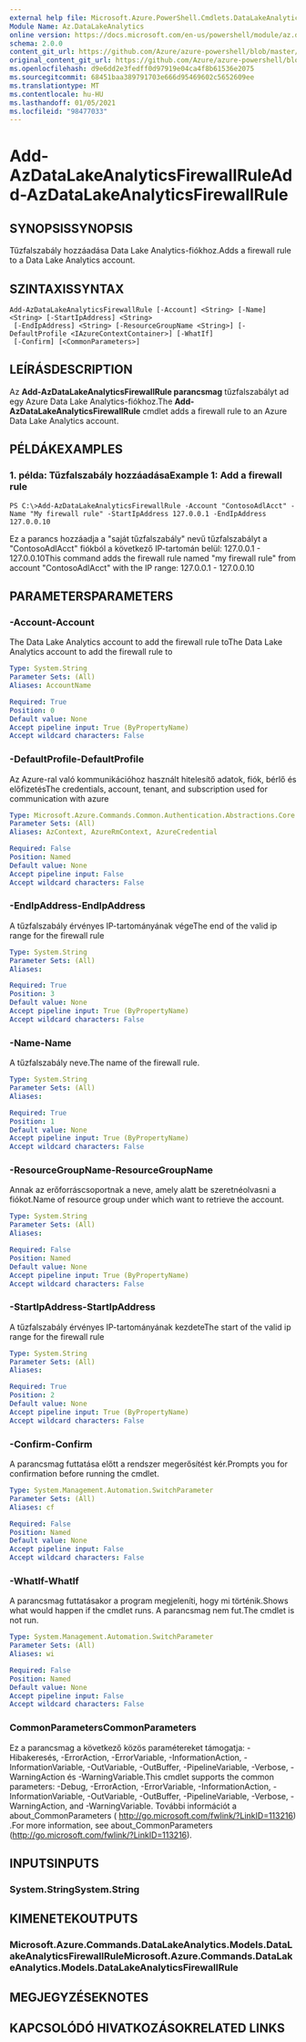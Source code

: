 ```yaml
---
external help file: Microsoft.Azure.PowerShell.Cmdlets.DataLakeAnalytics.dll-Help.xml
Module Name: Az.DataLakeAnalytics
online version: https://docs.microsoft.com/en-us/powershell/module/az.datalakeanalytics/add-azdatalakeanalyticsfirewallrule
schema: 2.0.0
content_git_url: https://github.com/Azure/azure-powershell/blob/master/src/DataLakeAnalytics/DataLakeAnalytics/help/Add-AzDataLakeAnalyticsFirewallRule.md
original_content_git_url: https://github.com/Azure/azure-powershell/blob/master/src/DataLakeAnalytics/DataLakeAnalytics/help/Add-AzDataLakeAnalyticsFirewallRule.md
ms.openlocfilehash: d9e6dd2e3fedff0d97919e04ca4f8b61536e2075
ms.sourcegitcommit: 68451baa389791703e666d95469602c5652609ee
ms.translationtype: MT
ms.contentlocale: hu-HU
ms.lasthandoff: 01/05/2021
ms.locfileid: "98477033"
---
```

# <span data-ttu-id="b44fc-101">Add-AzDataLakeAnalyticsFirewallRule</span><span class="sxs-lookup"><span data-stu-id="b44fc-101">Add-AzDataLakeAnalyticsFirewallRule</span></span>

## <span data-ttu-id="b44fc-102">SYNOPSIS</span><span class="sxs-lookup"><span data-stu-id="b44fc-102">SYNOPSIS</span></span>
<span data-ttu-id="b44fc-103">Tűzfalszabály hozzáadása Data Lake Analytics-fiókhoz.</span><span class="sxs-lookup"><span data-stu-id="b44fc-103">Adds a firewall rule to a Data Lake Analytics account.</span></span>

## <span data-ttu-id="b44fc-104">SZINTAXIS</span><span class="sxs-lookup"><span data-stu-id="b44fc-104">SYNTAX</span></span>

```
Add-AzDataLakeAnalyticsFirewallRule [-Account] <String> [-Name] <String> [-StartIpAddress] <String>
 [-EndIpAddress] <String> [-ResourceGroupName <String>] [-DefaultProfile <IAzureContextContainer>] [-WhatIf]
 [-Confirm] [<CommonParameters>]
```

## <span data-ttu-id="b44fc-105">LEÍRÁS</span><span class="sxs-lookup"><span data-stu-id="b44fc-105">DESCRIPTION</span></span>
<span data-ttu-id="b44fc-106">Az **Add-AzDataLakeAnalyticsFirewallRule parancsmag** tűzfalszabályt ad egy Azure Data Lake Analytics-fiókhoz.</span><span class="sxs-lookup"><span data-stu-id="b44fc-106">The **Add-AzDataLakeAnalyticsFirewallRule** cmdlet adds a firewall rule to an Azure Data Lake Analytics account.</span></span>

## <span data-ttu-id="b44fc-107">PÉLDÁK</span><span class="sxs-lookup"><span data-stu-id="b44fc-107">EXAMPLES</span></span>

### <span data-ttu-id="b44fc-108">1. példa: Tűzfalszabály hozzáadása</span><span class="sxs-lookup"><span data-stu-id="b44fc-108">Example 1: Add a firewall rule</span></span>
```
PS C:\>Add-AzDataLakeAnalyticsFirewallRule -Account "ContosoAdlAcct" -Name "My firewall rule" -StartIpAddress 127.0.0.1 -EndIpAddress 127.0.0.10
```

<span data-ttu-id="b44fc-109">Ez a parancs hozzáadja a "saját tűzfalszabály" nevű tűzfalszabályt a "ContosoAdlAcct" fiókból a következő IP-tartomán belül: 127.0.0.1 - 127.0.0.10</span><span class="sxs-lookup"><span data-stu-id="b44fc-109">This command adds the firewall rule named "my firewall rule" from account "ContosoAdlAcct" with the IP range: 127.0.0.1 - 127.0.0.10</span></span>

## <span data-ttu-id="b44fc-110">PARAMETERS</span><span class="sxs-lookup"><span data-stu-id="b44fc-110">PARAMETERS</span></span>

### <span data-ttu-id="b44fc-111">-Account</span><span class="sxs-lookup"><span data-stu-id="b44fc-111">-Account</span></span>
<span data-ttu-id="b44fc-112">The Data Lake Analytics account to add the firewall rule to</span><span class="sxs-lookup"><span data-stu-id="b44fc-112">The Data Lake Analytics account to add the firewall rule to</span></span>

```yaml
Type: System.String
Parameter Sets: (All)
Aliases: AccountName

Required: True
Position: 0
Default value: None
Accept pipeline input: True (ByPropertyName)
Accept wildcard characters: False
```

### <span data-ttu-id="b44fc-113">-DefaultProfile</span><span class="sxs-lookup"><span data-stu-id="b44fc-113">-DefaultProfile</span></span>
<span data-ttu-id="b44fc-114">Az Azure-ral való kommunikációhoz használt hitelesítő adatok, fiók, bérlő és előfizetés</span><span class="sxs-lookup"><span data-stu-id="b44fc-114">The credentials, account, tenant, and subscription used for communication with azure</span></span>

```yaml
Type: Microsoft.Azure.Commands.Common.Authentication.Abstractions.Core.IAzureContextContainer
Parameter Sets: (All)
Aliases: AzContext, AzureRmContext, AzureCredential

Required: False
Position: Named
Default value: None
Accept pipeline input: False
Accept wildcard characters: False
```

### <span data-ttu-id="b44fc-115">-EndIpAddress</span><span class="sxs-lookup"><span data-stu-id="b44fc-115">-EndIpAddress</span></span>
<span data-ttu-id="b44fc-116">A tűzfalszabály érvényes IP-tartományának vége</span><span class="sxs-lookup"><span data-stu-id="b44fc-116">The end of the valid ip range for the firewall rule</span></span>

```yaml
Type: System.String
Parameter Sets: (All)
Aliases:

Required: True
Position: 3
Default value: None
Accept pipeline input: True (ByPropertyName)
Accept wildcard characters: False
```

### <span data-ttu-id="b44fc-117">-Name</span><span class="sxs-lookup"><span data-stu-id="b44fc-117">-Name</span></span>
<span data-ttu-id="b44fc-118">A tűzfalszabály neve.</span><span class="sxs-lookup"><span data-stu-id="b44fc-118">The name of the firewall rule.</span></span>

```yaml
Type: System.String
Parameter Sets: (All)
Aliases:

Required: True
Position: 1
Default value: None
Accept pipeline input: True (ByPropertyName)
Accept wildcard characters: False
```

### <span data-ttu-id="b44fc-119">-ResourceGroupName</span><span class="sxs-lookup"><span data-stu-id="b44fc-119">-ResourceGroupName</span></span>
<span data-ttu-id="b44fc-120">Annak az erőforráscsoportnak a neve, amely alatt be szeretnéolvasni a fiókot.</span><span class="sxs-lookup"><span data-stu-id="b44fc-120">Name of resource group under which want to retrieve the account.</span></span>

```yaml
Type: System.String
Parameter Sets: (All)
Aliases:

Required: False
Position: Named
Default value: None
Accept pipeline input: True (ByPropertyName)
Accept wildcard characters: False
```

### <span data-ttu-id="b44fc-121">-StartIpAddress</span><span class="sxs-lookup"><span data-stu-id="b44fc-121">-StartIpAddress</span></span>
<span data-ttu-id="b44fc-122">A tűzfalszabály érvényes IP-tartományának kezdete</span><span class="sxs-lookup"><span data-stu-id="b44fc-122">The start of the valid ip range for the firewall rule</span></span>

```yaml
Type: System.String
Parameter Sets: (All)
Aliases:

Required: True
Position: 2
Default value: None
Accept pipeline input: True (ByPropertyName)
Accept wildcard characters: False
```

### <span data-ttu-id="b44fc-123">-Confirm</span><span class="sxs-lookup"><span data-stu-id="b44fc-123">-Confirm</span></span>
<span data-ttu-id="b44fc-124">A parancsmag futtatása előtt a rendszer megerősítést kér.</span><span class="sxs-lookup"><span data-stu-id="b44fc-124">Prompts you for confirmation before running the cmdlet.</span></span>

```yaml
Type: System.Management.Automation.SwitchParameter
Parameter Sets: (All)
Aliases: cf

Required: False
Position: Named
Default value: None
Accept pipeline input: False
Accept wildcard characters: False
```

### <span data-ttu-id="b44fc-125">-WhatIf</span><span class="sxs-lookup"><span data-stu-id="b44fc-125">-WhatIf</span></span>
<span data-ttu-id="b44fc-126">A parancsmag futtatásakor a program megjeleníti, hogy mi történik.</span><span class="sxs-lookup"><span data-stu-id="b44fc-126">Shows what would happen if the cmdlet runs.</span></span>
<span data-ttu-id="b44fc-127">A parancsmag nem fut.</span><span class="sxs-lookup"><span data-stu-id="b44fc-127">The cmdlet is not run.</span></span>

```yaml
Type: System.Management.Automation.SwitchParameter
Parameter Sets: (All)
Aliases: wi

Required: False
Position: Named
Default value: None
Accept pipeline input: False
Accept wildcard characters: False
```

### <span data-ttu-id="b44fc-128">CommonParameters</span><span class="sxs-lookup"><span data-stu-id="b44fc-128">CommonParameters</span></span>
<span data-ttu-id="b44fc-129">Ez a parancsmag a következő közös paramétereket támogatja: -Hibakeresés, -ErrorAction, -ErrorVariable, -InformationAction, -InformationVariable, -OutVariable, -OutBuffer, -PipelineVariable, -Verbose, -WarningAction és -WarningVariable.</span><span class="sxs-lookup"><span data-stu-id="b44fc-129">This cmdlet supports the common parameters: -Debug, -ErrorAction, -ErrorVariable, -InformationAction, -InformationVariable, -OutVariable, -OutBuffer, -PipelineVariable, -Verbose, -WarningAction, and -WarningVariable.</span></span> <span data-ttu-id="b44fc-130">További információt a about_CommonParameters ( http://go.microsoft.com/fwlink/?LinkID=113216) .</span><span class="sxs-lookup"><span data-stu-id="b44fc-130">For more information, see about_CommonParameters (http://go.microsoft.com/fwlink/?LinkID=113216).</span></span>

## <span data-ttu-id="b44fc-131">INPUTS</span><span class="sxs-lookup"><span data-stu-id="b44fc-131">INPUTS</span></span>

### <span data-ttu-id="b44fc-132">System.String</span><span class="sxs-lookup"><span data-stu-id="b44fc-132">System.String</span></span>

## <span data-ttu-id="b44fc-133">KIMENETEK</span><span class="sxs-lookup"><span data-stu-id="b44fc-133">OUTPUTS</span></span>

### <span data-ttu-id="b44fc-134">Microsoft.Azure.Commands.DataLakeAnalytics.Models.DataLakeAnalyticsFirewallRule</span><span class="sxs-lookup"><span data-stu-id="b44fc-134">Microsoft.Azure.Commands.DataLakeAnalytics.Models.DataLakeAnalyticsFirewallRule</span></span>

## <span data-ttu-id="b44fc-135">MEGJEGYZÉSEK</span><span class="sxs-lookup"><span data-stu-id="b44fc-135">NOTES</span></span>

## <span data-ttu-id="b44fc-136">KAPCSOLÓDÓ HIVATKOZÁSOK</span><span class="sxs-lookup"><span data-stu-id="b44fc-136">RELATED LINKS</span></span>
